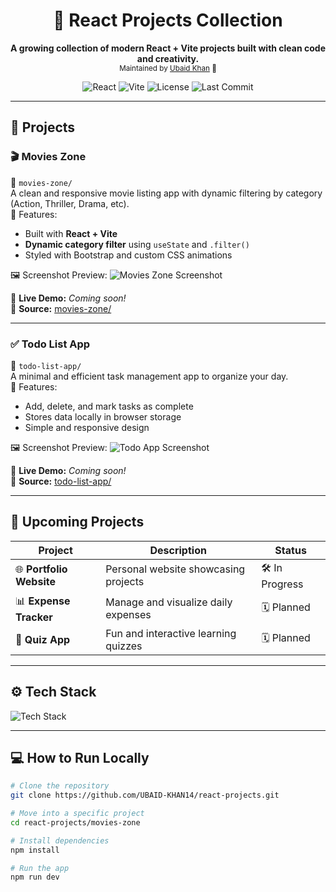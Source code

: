 <h1 align="center">🎨 React Projects Collection</h1>

<p align="center">
  <b>A growing collection of modern React + Vite projects built with clean code and creativity.</b><br/>
  <sub>Maintained by <a href="https://github.com/UBAID-KHAN14">Ubaid Khan</a> 🚀</sub>
</p>

<p align="center">
  <img src="https://img.shields.io/badge/React-18-blue?logo=react" alt="React" />
  <img src="https://img.shields.io/badge/Vite-Frontend-yellow?logo=vite" alt="Vite" />
  <img src="https://img.shields.io/badge/License-MIT-green" alt="License" />
  <img src="https://img.shields.io/github/last-commit/UBAID-KHAN14/react-projects?color=brightgreen" alt="Last Commit" />
</p>

---

## 🚀 Projects

### 🎬 **Movies Zone**
📁 `movies-zone/`  
A clean and responsive movie listing app with dynamic filtering by category (Action, Thriller, Drama, etc).  
🧠 Features:
- Built with **React + Vite**
- **Dynamic category filter** using `useState` and `.filter()`
- Styled with Bootstrap and custom CSS animations  

🖼️ Screenshot Preview:
![Movies Zone Screenshot](./images/movies-zone-preview.png)

🔗 **Live Demo:** *Coming soon!*  
🔗 **Source:** [movies-zone/](./movies-zone)

---

### ✅ **Todo List App**
📁 `todo-list-app/`  
A minimal and efficient task management app to organize your day.  
🧠 Features:
- Add, delete, and mark tasks as complete
- Stores data locally in browser storage
- Simple and responsive design  

🖼️ Screenshot Preview:
![Todo App Screenshot](https://via.placeholder.com/800x400?text=Todo+List+App+Preview)

🔗 **Live Demo:** *Coming soon!*  
🔗 **Source:** [todo-list-app/](./todo-list-app)

---

## 🧩 Upcoming Projects

| Project | Description | Status |
|----------|--------------|--------|
| 🌐 **Portfolio Website** | Personal website showcasing projects | 🛠️ In Progress |
| 📊 **Expense Tracker** | Manage and visualize daily expenses | 🗓️ Planned |
| 🧠 **Quiz App** | Fun and interactive learning quizzes | 🗓️ Planned |

---

## ⚙️ Tech Stack
<p>
  <img src="https://skillicons.dev/icons?i=react,vite,js,html,css,bootstrap,tailwind,git,github" alt="Tech Stack" />
</p>

---

## 💻 How to Run Locally

```bash
# Clone the repository
git clone https://github.com/UBAID-KHAN14/react-projects.git

# Move into a specific project
cd react-projects/movies-zone

# Install dependencies
npm install

# Run the app
npm run dev
